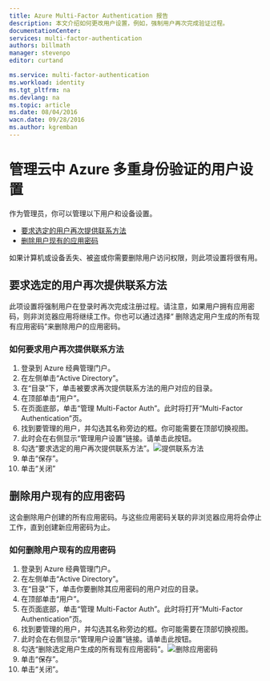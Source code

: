 ```yaml
---
title: Azure Multi-Factor Authentication 报告
description: 本文介绍如何更改用户设置，例如，强制用户再次完成验证过程。
documentationCenter: 
services: multi-factor-authentication
authors: billmath
manager: stevenpo
editor: curtand

ms.service: multi-factor-authentication
ms.workload: identity
ms.tgt_pltfrm: na
ms.devlang: na
ms.topic: article
ms.date: 08/04/2016
wacn.date: 09/28/2016
ms.author: kgremban
---
```


# 管理云中 Azure 多重身份验证的用户设置

作为管理员，你可以管理以下用户和设备设置。

- [要求选定的用户再次提供联系方法](#require-selected-users-to-provide-contact-methods-again)
- [删除用户现有的应用密码](#delete-users-existing-app-passwords)

如果计算机或设备丢失、被盗或你需要删除用户访问权限，则此项设置将很有用。

## <a name="require-selected-users-to-provide-contact-methods-again"></a>要求选定的用户再次提供联系方法

此项设置将强制用户在登录时再次完成注册过程。请注意，如果用户拥有应用密码，则非浏览器应用将继续工作。你也可以通过选择“ 删除选定用户生成的所有现有应用密码”来删除用户的应用密码。

### 如何要求用户再次提供联系方法

1. 登录到 Azure 经典管理门户。
2. 在左侧单击“Active Directory”。
3. 在“目录”下，单击被要求再次提供联系方法的用户对应的目录。
4. 在顶部单击“用户”。
5. 在页面底部，单击“管理 Multi-Factor Auth”。此时将打开“Multi-Factor Authentication”页。
6. 找到要管理的用户，并勾选其名称旁边的框。你可能需要在顶部切换视图。
7. 此时会在右侧显示“管理用户设置”链接。请单击此按钮。
8. 勾选“要求选定的用户再次提供联系方法”。![提供联系方法](./media/multi-factor-authentication-manage-users-and-devices/reproofup.png)
9. 单击“保存”。
10. 单击“关闭”

## <a name="delete-users-existing-app-passwords"></a>删除用户现有的应用密码

这会删除用户创建的所有应用密码。与这些应用密码关联的非浏览器应用将会停止工作，直到创建新应用密码为止。

### 如何删除用户现有的应用密码

1. 登录到 Azure 经典管理门户。
2. 在左侧单击“Active Directory”。
3. 在“目录”下，单击你要删除其应用密码的用户对应的目录。
4. 在顶部单击“用户”。
5. 在页面底部，单击“管理 Multi-Factor Auth”。此时将打开“Multi-Factor Authentication”页。
6. 找到要管理的用户，并勾选其名称旁边的框。你可能需要在顶部切换视图。
7. 此时会在右侧显示“管理用户设置”链接。请单击此按钮。 
8. 勾选“删除选定用户生成的所有现有应用密码”。![删除应用密码](./media/multi-factor-authentication-manage-users-and-devices/deleteapppasswords.png)
9. 单击“保存”。
10. 单击“关闭”。

<!---HONumber=Mooncake_0919_2016-->